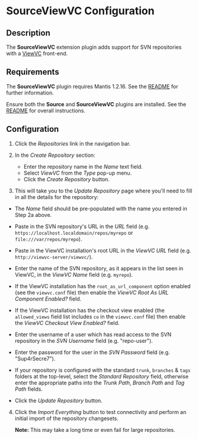 # SourceViewVC Configuration

## Description

The **SourceViewVC** extension plugin adds support for SVN repositories
with a [ViewVC](http://www.viewvc.org/) front-end.

## Requirements

The **SourceViewVC** plugin requires Mantis 1.2.16. See the
[README](../README.md#requirements) for further information.

Ensure both the **Source** and **SourceViewVC** plugins are installed.
See the [README](../README.md#installation) for overall instructions.


## Configuration

1. Click the *Repositories* link in the navigation bar.

2. In the *Create Repository* section:

   - Enter the repository name in the *Name* text field.
   - Select *ViewVC* from the *Type* pop-up menu.
   - Click the *Create Repository* button.

3.  This will take you to the *Update Repository* page where you'll need to fill
    in all the details for the repository:

   - The *Name* field should be pre-populated with the name you entered in Step
     2a above.

   - Paste in the SVN repository's URL in the *URL* field
     (e.g. `https://localhost.localdomain/repos/myrepo` or
      `file:///var/repos/myrepo`).

   - Paste in the ViewVC installation's root URL in the *ViewVC URL* field
     (e.g. `http://viewvc-server/viewvc/`).

   - Enter the name of the SVN repository, as it appears in the list seen in
     ViewVC, in the *ViewVC Name* field
     (e.g. `myrepo`).

   - If the ViewVC installation has the `root_as_url_component` option enabled
     (see the `viewvc.conf` file) then enable the *ViewVC Root As URL Component
     Enabled?* field.

   - If the ViewVC installation has the checkout view enabled (the
     `allowed_views` field list includes `co` in the `viewvc.conf` file) then
     enable the *ViewVC Checkout View Enabled?* field.

   - Enter the username of a user which has read access to the SVN repository in
     the *SVN Username* field (e.g. "repo-user").

   - Enter the password for the user in the *SVN Password* field
     (e.g. "Sup4rSecre7").

   - If your repository is configured with the standard `trunk`, `branches` &
     `tags` folders at the top-level, select the *Standard Repository* field,
     otherwise enter the appropriate paths into the *Trunk Path*, *Branch Path*
     and *Tag Path* fields.

   - Click the *Update Repository* button.

4.  Click the *Import Everything* button to test connectivity and perform an
    initial import of the repository changesets.

    **Note:** This may take a long time or even fail for large repositories.
